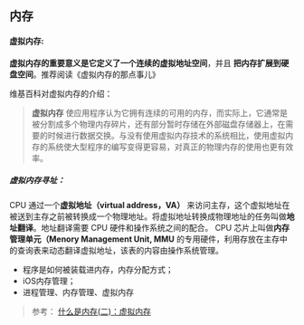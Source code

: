 ## 内存
#### 虚拟内存:
**虚拟内存的重要意义是它定义了一个连续的虚拟地址空间**，并且 **把内存扩展到硬盘空间**。推荐阅读《虚拟内存的那点事儿》

维基百科对虚拟内存的介绍：
> **虚拟内存** 使应用程序认为它拥有连续的可用的内存，而实际上，它通常是被分割成多个物理内存碎片，还有部分暂时存储在外部磁盘存储器上，在需要的时候进行数据交换。与没有使用虚拟内存技术的系统相比，使用虚拟内存的系统使大型程序的编写变得更容易，对真正的物理内存的使用也更有效率。

##### 虚拟内存寻址：
CPU 通过一个**虚拟地址（virtual address，VA）** 来访问主存，这个虚拟地址在被送到主存之前被转换成一个物理地址。将虚拟地址转换成物理地址的任务叫做**地址翻译**。地址翻译需要 CPU 硬件和操作系统之间的配合。 CPU 芯片上叫做**内存管理单元（Menory Management Unit, MMU** 的专用硬件，利用存放在主存中的查询表来动态翻译虚拟地址，该表的内容由操作系统管理。






- 程序是如何被装载进内存，内存分配方式；
- iOS内存管理；
- 进程管理、内存管理、虚拟内存




> 参考：
[什么是内存(二)：虚拟内存](https://www.cnblogs.com/yaoxiaowen/p/7805964.html)
